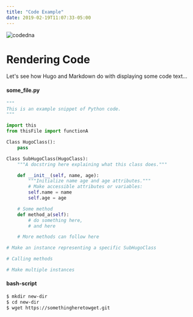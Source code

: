 ```yaml
---
title: "Code Example"
date: 2019-02-19T11:07:33-05:00
---
```


![codedna](/images/dna.jpg)

# Rendering Code  

Let's see how Hugo and Markdown do with displaying some code text...  

#### some_file.py  
``` python  
"""
This is an example snippet of Python code.
"""

import this
from thisFile import functionA

Class HugoClass():
    pass  

Class SubHugoClass(HugoClass):
    """A docstring here explaining what this class does."""

    def __init__(self, name, age):
        """Initialize name age and age attributes."""
        # Make accessible attributes or variables:
        self.name = name
        self.age = age

    # Some method
    def method_a(self):
        # do something here,
        # and here

    # More methods can follow here

# Make an instance representing a specific SubHugoClass  

# Calling methods  

# Make multiple instances  
```  

#### bash-script  
```bash  
$ mkdir new-dir
$ cd new-dir
$ wget https://somethingheretowget.git
```  